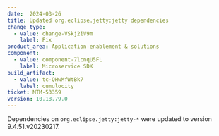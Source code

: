 ```yaml
---
date:  2024-03-26
title: Updated org.eclipse.jetty:jetty dependencies
change_type:
  - value: change-VSkj2iV9m
    label: Fix
product_area: Application enablement & solutions
component:
  - value: component-7lcnqU5FL
    label: Microservice SDK
build_artifact:
  - value: tc-QHwMfWtBk7
    label: cumulocity
ticket: MTM-53359
version: 10.18.79.0
---
```

Dependencies on <code>org.eclipse.jetty:jetty-*</code> were updated to version 9.4.51.v20230217.
